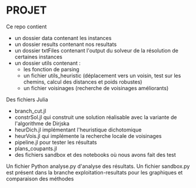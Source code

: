 # PROJET
 
Ce repo contient
- un dossier data contenant les instances
- un dossier results contenant nos resultats
- un dossier txtFiles contenant l'output du solveur de la résolution de certaines instances
- un dossier utils contenant :
     - les fonction de parsing
     - un fichier utils_heuristic (déplacement vers un voisin, test sur les chemins, calcul des distances et poids robustes)
     - un fichier voisinages (recherche de voisinages améliorants)
 
 Des fichiers Julia
 - branch_cut.jl
 - constrSol.jl qui construit une solution réalisable avec la variante de l'algorithme de Dirjska
 - heurDich.jl implémentant l'heuristique dichotomique
 - heurVois.jl qui implémente la recherche locale de voisinages
 - pipeline.jl pour tester les résultats
 - plans_coupants.jl
 - des fichiers sandbox et des notebooks où nous avons fait des test


 Un fichier Python analyse.py d'analyse des résultats. Un fichier sandbox.py est présent dans la branche exploitation-resultats pour les graphiques et comparaison des méthodes
